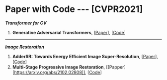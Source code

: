 # Paper with Code --- [CVPR2021]

***Transformer for CV***
1. **Generative Adversarial Transformers**, [[Paper](https://arxiv.org/pdf/2103.01209.pdf)], [[Code](https://github.com/dorarad/gansformer)]

- - -
***Image Restoration***
1. **AdderSR: Towards Energy Efficient Image Super-Resolution**, [[Paper](https://arxiv.org/pdf/2009.08891.pdf)], [[Code](https://github.com/huawei-noah/AdderNet)]
2. **Multi-Stage Progressive Image Restoration**, [[Papper][https://arxiv.org/abs/2102.02808]], [[Code](https://github.com/swz30/MPRNet)]
